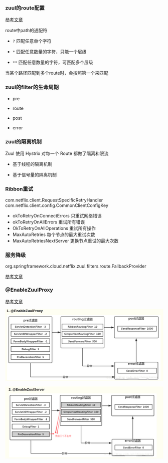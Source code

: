 ### zuul的route配置
[参考文章](https://blog.csdn.net/u012702547/article/details/78399406/)

route中path的通配符
- `?`   匹配任意单个字符

- `*`   匹配任意数量的字符，只能一个层级

- `**`  匹配任意数量的字符，可匹配多个层级

当某个路径匹配到多个route时，会按照第一个来匹配

### zuul的filter的生命周期
- pre

- route

- post

- error


### zuul的隔离机制
Zuul 使用 Hystrix 对每一个 Route 都做了隔离和限流

- 基于线程的隔离机制

- 基于信号量的隔离机制

### Ribbon重试
com.netflix.client.RequestSpecificRetryHandler
com.netflix.client.config.CommonClientConfigKey

- okToRetryOnConnectErrors  只重试网络错误
- okToRetryOnAllErrors      重试所有错误
- OkToRetryOnAllOperations  重试所有操作
- MaxAutoRetries            每个节点的最大重试次数
- MaxAutoRetriesNextServer  更换节点重试的最大次数

### 服务降级
org.springframework.cloud.netflix.zuul.filters.route.FallbackProvider

[参考文章](https://www.cnblogs.com/zumengjie/p/12825678.html)

### @EnableZuulProxy

[参考文章](https://www.cnblogs.com/c2g5201314/p/12993753.html)


![image](./ZuulProxy.jpg)

![image](./zuulserver.jpg)